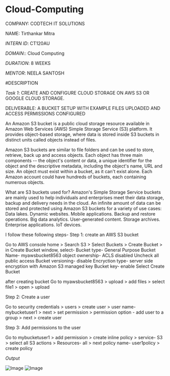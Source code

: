 # Cloud-Computing

COMPANY: CODTECH IT SOLUTIONS

NAME: Tirthankar Mitra

*INTERN ID*: CT120AU

*DOMAIN*:: Cloud Computing

*DURATION*: 8 WEEKS

*MENTOR*: NEELA SANTOSH

#DESCRIPTION 

*Task 1*: CREATE AND CONFIGURE CLOUD STORAGE ON AWS S3 OR GOOGLE CLOUD STORAGE.

DELIVERABLE: A BUCKET SETUP WITH EXAMPLE FILES UPLOADED AND ACCESS PERMISSIONS CONFIGURED

An Amazon S3 bucket is a public cloud storage resource available in Amazon Web Services (AWS) Simple Storage Service (S3) platform. It provides object-based storage, where data is stored inside S3 buckets in distinct units called objects instead of files.

Amazon S3 buckets are similar to file folders and can be used to store, retrieve, back up and access objects. Each object has three main components -- the object's content or data, a unique identifier for the object and the descriptive metadata, including the object's name, URL and size.
An object must exist within a bucket, as it can't exist alone. Each Amazon account could have hundreds of buckets, each containing numerous objects.

What are S3 buckets used for?
Amazon's Simple Storage Service buckets are mainly used to help individuals and enterprises meet their data storage, backup and delivery needs in the cloud.
An infinite amount of data can be stored and protected using Amazon S3 buckets for a variety of use cases:
Data lakes.
Dynamic websites.
Mobile applications.
Backup and restore operations.
Big data analytics.
User-generated content.
Storage archives.
Enterprise applications.
IoT devices.

I follow these following steps- 
Step 1: create an AWS S3 bucket

Go to AWS console home > Search S3 > Select Buckets > Create Bucket > 
in Create Bucket window, select- 
Bucket type- General Purpose
Bucket Name- myawsbucket8563
object ownership- ACLS disabled
Uncheck all public access
Bucket versioning- disable
Encryction type- server side encryption with Amazon S3 managed key
Bucket key- enable
Select Create Bucket 

after creating bucket Go to myawsbucket8563 > upload > add files > select file1 > open > upload 

Step 2: Create a user 

Go to security credentials > users > create user > user name- mybucketuser1 > next > set permission >
permission option - add user to a group > next > create user 

Step 3: Add permissions to the user

Go to mybucketuser1 > add permission > create inline policy > service- S3 > select all S3 actions > Resources- all > next
policy name- user1policy > create policy

*Output*

![Image](https://github.com/user-attachments/assets/cc2d47b0-259d-4494-a2df-1a761ce3d18c)
![Image](https://github.com/user-attachments/assets/4166b30d-cf6e-4bbb-852d-4b0576aee281)
